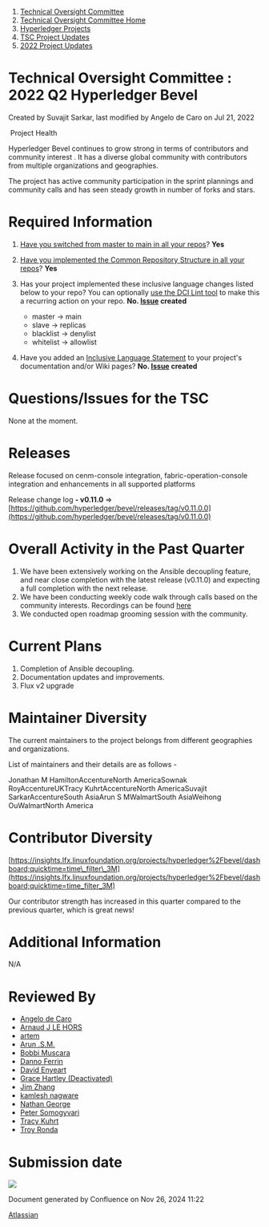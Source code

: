 1. [Technical Oversight Committee](index.html)
2. [Technical Oversight Committee Home](Technical-Oversight-Committee-Home_21430274.html)
3. [Hyperledger Projects](Hyperledger-Projects_21447704.html)
4. [TSC Project Updates](TSC-Project-Updates_21430854.html)
5. [2022 Project Updates](2022-Project-Updates_21443095.html)

# Technical Oversight Committee : 2022 Q2 Hyperledger Bevel

Created by Suvajit Sarkar, last modified by Angelo de Caro on Jul 21, 2022

 Project Health

Hyperledger Bevel continues to grow strong in terms of contributors and community interest . It has a diverse global community with contributors from multiple organizations and geographies.

The project has active community participation in the sprint plannings and community calls and has seen steady growth in number of forks and stars.

# Required Information

1. [Have you switched from master to main in all your repos](https://lf-hyperledger.atlassian.net/wiki/display/TSC/Projects+have+two+quarters+to+comply+with+common+repo+structure?focusedCommentId=21452776)? **Yes**
   
2. [Have you implemented the Common Repository Structure in all your repos](https://tsc.hyperledger.org/repository-structure.html)? **Yes**
   
3. Has your project implemented these inclusive language changes listed below to your repo? You can optionally [use the DCI Lint tool](https://github.com/petermetz/gh-action-dci-lint#usage) to make this a recurring action on your repo. **No. [Issue](https://github.com/hyperledger/bevel/issues/1949) created**
   
   - master → main
   - slave → replicas
   - blacklist → denylist
   - whitelist → allowlist
4. Have you added an [Inclusive Language Statement](https://lf-hyperledger.atlassian.net/wiki/display/TSC/Inclusive+Language+Example) to your project's documentation and/or Wiki pages? **No. [Issue](https://github.com/hyperledger/bevel/issues/1948) created**
   

# Questions/Issues for the TSC

None at the moment.

# Releases

Release focused on cenm-console integration, fabric-operation-console integration and enhancements in all supported platforms

Release change log **- v0.11.0** =&gt; [https://github.com/hyperledger/bevel/releases/tag/v0.11.0.0](https://github.com/hyperledger/bevel/releases/tag/v0.11.0.0)

# Overall Activity in the Past Quarter

1. We have been extensively working on the Ansible decoupling feature, and near close completion with the latest release (v0.11.0) and expecting a full completion with the next release.
2. We have been conducting weekly code walk through calls based on the community interests. Recordings can be found [here](https://lf-hyperledger.atlassian.net/wiki/display/BEV/Code+Walk-through)
3. We conducted open roadmap grooming session with the community.

# Current Plans

1. Completion of Ansible decoupling.
2. Documentation updates and improvements.
3. Flux v2 upgrade

# Maintainer Diversity

The current maintainers to the project belongs from different geographies and organizations.

List of maintainers and their details are as follows -

Jonathan M HamiltonAccentureNorth AmericaSownak RoyAccentureUKTracy KuhrtAccentureNorth AmericaSuvajit SarkarAccentureSouth AsiaArun S MWalmartSouth AsiaWeihong OuWalmartNorth America

# Contributor Diversity

[https://insights.lfx.linuxfoundation.org/projects/hyperledger%2Fbevel/dashboard;quicktime=time\_filter\_3M](https://insights.lfx.linuxfoundation.org/projects/hyperledger%2Fbevel/dashboard;quicktime=time_filter_3M)

Our contributor strength has increased in this quarter compared to the previous quarter, which is great news!

# Additional Information

N/A

# Reviewed By

- [Angelo de Caro](https://lf-hyperledger.atlassian.net/wiki/people/70121:d6b0f0e4-825f-4f16-88e1-4d14e95f2f10?ref=confluence)
- [Arnaud J LE HORS](https://lf-hyperledger.atlassian.net/wiki/people/70121:0e75e3b8-500a-4067-9f7e-ed46e91bcb9d?ref=confluence)
- [artem](https://lf-hyperledger.atlassian.net/wiki/people/557058:5196a62e-7a77-4c97-8180-ae5a5992fb63?ref=confluence)
- [Arun .S.M.](https://lf-hyperledger.atlassian.net/wiki/people/621a0e5097d313006ba7386a?ref=confluence)
- [Bobbi Muscara](https://lf-hyperledger.atlassian.net/wiki/people/5c4cb1b7d8bbb7445c0a457e?ref=confluence)
- [Danno Ferrin](https://lf-hyperledger.atlassian.net/wiki/people/5b7f2d80c4e4892a5b789551?ref=confluence)
- [David Enyeart](https://lf-hyperledger.atlassian.net/wiki/people/712020:30d7e775-8a5d-4896-8950-8da2af027639?ref=confluence)
- [Grace Hartley (Deactivated)](https://lf-hyperledger.atlassian.net/wiki/people/5c3e0cd1ff324728a1db2448?ref=confluence)
- [Jim Zhang](https://lf-hyperledger.atlassian.net/wiki/people/712020:e39af0bd-79c1-49e2-887c-a74cef87f822?ref=confluence)
- [kamlesh nagware](https://lf-hyperledger.atlassian.net/wiki/people/557058:8e1fc425-f938-4b39-ad13-9cd8b0ddde52?ref=confluence)
- [Nathan George](https://lf-hyperledger.atlassian.net/wiki/people/712020:3e7556ab-cdb8-47f5-8b68-12a3378021fd?ref=confluence)
- [Peter Somogyvari](https://lf-hyperledger.atlassian.net/wiki/people/557058:cae262a4-be99-4f5e-a36e-bf20a5c795f2?ref=confluence)
- [Tracy Kuhrt](https://lf-hyperledger.atlassian.net/wiki/people/712020:eb6ae9c3-aa8e-40ba-9dab-a6969b1ac52e?ref=confluence)
- [Troy Ronda](https://lf-hyperledger.atlassian.net/wiki/people/557058:c854f35a-2b58-4be3-9003-ca2a67495580?ref=confluence)

# Submission date

![](plugins/servlet/confluence/placeholder/unknown-macro)

Document generated by Confluence on Nov 26, 2024 11:22

[Atlassian](http://www.atlassian.com/)
